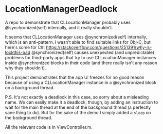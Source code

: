 # LocationManagerDeadlock
A repo to demonstrate that CLLocationManager probably uses @synchronized(self) internally, and it really shouldn't.

It seems that CLLocationManager uses @synchronized(self) internally, which is an anti-pattern. I wasn't able to find suitable links for Obj-C, but here's some for C#: https://stackoverflow.com/questions/251391/why-is-lockthis-bad
@synchronized(self) causes unexpected (and unpredictable) problems for third-party apps that try to use CLLocationManager instances inside @synchronized blocks in their code (and there really isn't any reason why they shouldn't).

This project demonstrates that the app UI freezes for no good reason because of using a CLLocationManager instance in a @synchronized block on a background thread.

P.S. It's not exactly a deadlock in this case, so sorry about a misleading name. We can easily make it a deadlock, though, by adding an instruction to wait for the main thread at the end of the background thread (a perfectly sane thing to do). But for the sake of the demo I simply added a `sleep` on the background thread.

All the relevant code is in ViewController.m.
